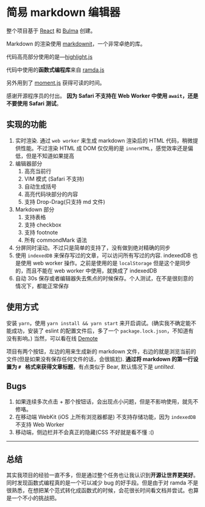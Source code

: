 # 简易 markdown 编辑器
整个项目基于 [React](reactjs.org) 和 [Bulma](https://bulma.io) 创建。 

Markdown 的渲染使用 [markdownit](https://github.com/markdown-it/markdown-it)，一个非常卓绝的库。

代码高亮部分使用的是—[highlight.js](https://highlightjs.org)

代码中使用的**函数式编程库**来自 [ramda.js](https://ramdajs.com)

另外用到了 [moment.js](https://momentjs.com/) 获得可读的时间。

感谢开源程序员的付出。
**因为 Safari 不支持在 Web Worker 中使用 `await`，还是不要使用 Safari 测试**。
## 实现的功能

1. 实时渲染. 通过 `web worker` 来生成 markdown 渲染后的 HTML 代码，稍微提供性能。不过渲染 HTML 成 DOM 仅仅用的是 `innerHTML`，感觉效率还是偏低，但是不知道如果提高
2. 编辑器部分
    1. 高亮当前行
    2. VIM 模式 (Safari 不支持)
    3. 自动生成括号
    4. 高亮代码块部分的内容
    5. 支持 Drop-Drag(只支持 md 文件)
3. Markdown 部分
    1. 支持表格
    2. 支持 checkbox
    3. 支持 footnote
    4. 所有 commondMark 语法
4. 分屏同时滚动。不过只是简单的支持了，没有做到绝对精确的同步
5. 使用 `indexedDB` 来保存写过的文章，可以访问所有写过的内容. indexedDB 也是使用 web worker 操作。之前是使用的是 `localStorage` 但是这个是同步的，而且不能在 web worker 中使用，就换成了 indexedDB
6. 自动 30s 保存或者编辑器失去焦点的时候保存。个人测试，在不是很刻意的情况下，都能正常保存

## 使用方式
安装 `yarn`，使用 `yarn install && yarn start` 来开启调试。(确实我不确定能不能成功，安装了 eslint 的配置文件后，多了一个 `package.lock.json`，不知道有没有影响。)
 当然，可以看在线 [Demote](https://queenyoung.github.io/Markdown-React/)

 项目有两个按钮，左边的用来生成新的 markdown 文件，右边的就是浏览当前的文件(但是如果没有保存任何文件的话，会很尴尬). **通过将 markdown 的第一行设置为 `# ` 格式来获得文章标题**，有点类似于 Bear, 默认情况下是 *untilted*.


## Bugs
1. 如果连续多次点击 + 那个按钮话，会出现点小问题，但是不影响使用，就先不修咯。
2. 在移动端 WebKit (iOS 上所有浏览器都是) 不支持存储功能，因为 `indexedDB` 不支持 Web Worker
3. 移动端，侧边栏并不会真正的隐藏(CSS 不好就是看不懂 :()
---

## 总结
其实我项目的经验一直不多，但是通过整个任务也让我认识到**开源让世界更美好**。同时发现函数式编程真的是一个可以减少 bug 的好手段。但是由于对 ramda 不是很熟悉，在想把某个范式转化成函数式的时候，会花很长时间看文档并尝试。也算是一个不小的挑战把。

